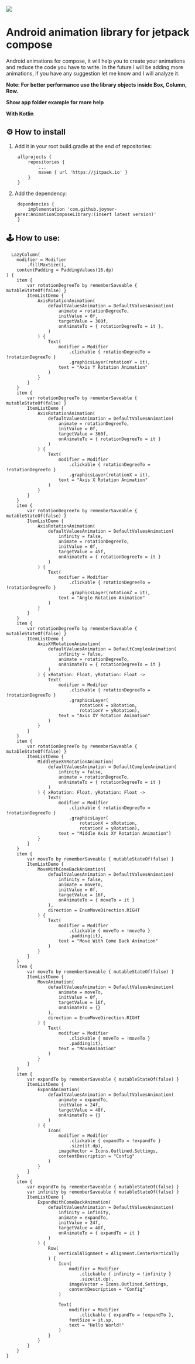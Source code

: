 [![](https://jitpack.io/v/joyner-perez/AnimationComposeLibrary.svg)](https://jitpack.io/#joyner-perez/AnimationComposeLibrary)
# Android animation library for jetpack compose

Android animations for compose, it will help you to create your animations and reduce the code you have to write.
In the future I will be adding more animations, if you have any suggestion let me know and I will analyze it.

**Note: For better performance use the library objects inside Box, Column, Row.**

**Show app folder example for more help**

**With Kotlin**

⚙️ How to install
--
1. Add it in your root build.gradle at the end of repositories:

		allprojects {
			repositories {
				...
				maven { url 'https://jitpack.io' }
			}
		}

2. Add the dependency:

		dependencies {
			implementation 'com.github.joyner-perez:AnimationComposeLibrary:(insert latest version)'
		}

🕹 How to use:
--
      LazyColumn(
        modifier = Modifier
            .fillMaxSize(),
        contentPadding = PaddingValues(16.dp)
    ) {
        item {
            var rotationDegreeTo by rememberSaveable { mutableStateOf(false) }
            ItemListDemo {
                AxisRotationAnimation(
                    defaultValuesAnimation = DefaultValuesAnimation(
                        animate = rotationDegreeTo,
                        initValue = 0f,
                        targetValue = 360f,
                        onAnimateTo = { rotationDegreeTo = it },
                    )
                ) {
                    Text(
                        modifier = Modifier
                            .clickable { rotationDegreeTo = !rotationDegreeTo }
                            .graphicsLayer(rotationY = it),
                        text = "Axis Y Rotation Animation"
                    )
                }
            }
        }
        item {
            var rotationDegreeTo by rememberSaveable { mutableStateOf(false) }
            ItemListDemo {
                AxisRotationAnimation(
                    defaultValuesAnimation = DefaultValuesAnimation(
                        animate = rotationDegreeTo,
                        initValue = 0f,
                        targetValue = 360f,
                        onAnimateTo = { rotationDegreeTo = it }
                    )
                ) {
                    Text(
                        modifier = Modifier
                            .clickable { rotationDegreeTo = !rotationDegreeTo }
                            .graphicsLayer(rotationX = it),
                        text = "Axis X Rotation Animation"
                    )
                }
            }
        }
        item {
            var rotationDegreeTo by rememberSaveable { mutableStateOf(false) }
            ItemListDemo {
                AxisRotationAnimation(
                    defaultValuesAnimation = DefaultValuesAnimation(
                        infinity = false,
                        animate = rotationDegreeTo,
                        initValue = 0f,
                        targetValue = 45f,
                        onAnimateTo = { rotationDegreeTo = it }
                    )
                ) {
                    Text(
                        modifier = Modifier
                            .clickable { rotationDegreeTo = !rotationDegreeTo }
                            .graphicsLayer(rotationZ = it),
                        text = "Angle Rotation Animation"
                    )
                }
            }
        }
        item {
            var rotationDegreeTo by rememberSaveable { mutableStateOf(false) }
            ItemListDemo {
                AxisXYRotationAnimation(
                    defaultValuesAnimation = DefaultComplexAnimation(
                        infinity = false,
                        animate = rotationDegreeTo,
                        onAnimateTo = { rotationDegreeTo = it }
                    )
                ) { xRotation: Float, yRotation: Float ->
                    Text(
                        modifier = Modifier
                            .clickable { rotationDegreeTo = !rotationDegreeTo }
                            .graphicsLayer(
                                rotationX = xRotation,
                                rotationY = yRotation),
                        text = "Axis XY Rotation Animation"
                    )
                }
            }
        }
        item {
            var rotationDegreeTo by rememberSaveable { mutableStateOf(false) }
            ItemListDemo {
                MiddleExeXYRotationAnimation(
                    defaultValuesAnimation = DefaultComplexAnimation(
                        infinity = false,
                        animate = rotationDegreeTo,
                        onAnimateTo = { rotationDegreeTo = it }
                    )
                ) { xRotation: Float, yRotation: Float ->
                    Text(
                        modifier = Modifier
                            .clickable { rotationDegreeTo = !rotationDegreeTo }
                            .graphicsLayer(
                                rotationX = xRotation,
                                rotationY = yRotation),
                        text = "Middle Axis XY Rotation Animation")
                }
            }
        }
        item {
            var moveTo by rememberSaveable { mutableStateOf(false) }
            ItemListDemo {
                MoveWithComeBackAnimation(
                    defaultValuesAnimation = DefaultValuesAnimation(
                        infinity = false,
                        animate = moveTo,
                        initValue = 0f,
                        targetValue = 16f,
                        onAnimateTo = { moveTo = it }
                    ),
                    direction = EnumMoveDirection.RIGHT
                ) {
                    Text(
                        modifier = Modifier
                            .clickable { moveTo = !moveTo }
                            .padding(it),
                        text = "Move With Come Back Animation"
                    )
                }
            }
        }
        item {
            var moveTo by rememberSaveable { mutableStateOf(false) }
            ItemListDemo {
                MoveAnimation(
                    defaultValuesAnimation = DefaultValuesAnimation(
                        animate = moveTo,
                        initValue = 0f,
                        targetValue = 16f,
                        onAnimateTo = {}
                    ),
                    direction = EnumMoveDirection.RIGHT
                ) {
                    Text(
                        modifier = Modifier
                            .clickable { moveTo = !moveTo }
                            .padding(it),
                        text = "MoveAnimation"
                    )
                }
            }
        }
        item {
            var expandTo by rememberSaveable { mutableStateOf(false) }
            ItemListDemo {
                ExpandAnimation(
                    defaultValuesAnimation = DefaultValuesAnimation(
                        animate = expandTo,
                        initValue = 24f,
                        targetValue = 48f,
                        onAnimateTo = {}
                    )
                ) {
                    Icon(
                        modifier = Modifier
                            .clickable { expandTo = !expandTo }
                            .size(it.dp),
                        imageVector = Icons.Outlined.Settings,
                        contentDescription = "Config"
                    )
                }
            }
        }
        item {
            var expandTo by rememberSaveable { mutableStateOf(false) }
            var infinity by rememberSaveable { mutableStateOf(false) }
            ItemListDemo {
                ExpandWithComeBackAnimation(
                    defaultValuesAnimation = DefaultValuesAnimation(
                        infinity = infinity,
                        animate = expandTo,
                        initValue = 24f,
                        targetValue = 48f,
                        onAnimateTo = { expandTo = it }
                    )
                ) {
                    Row(
                        verticalAlignment = Alignment.CenterVertically
                    ) {
                        Icon(
                            modifier = Modifier
                                .clickable { infinity = !infinity }
                                .size(it.dp),
                            imageVector = Icons.Outlined.Settings,
                            contentDescription = "Config"
                        )

                        Text(
                            modifier = Modifier
                                .clickable { expandTo = !expandTo },
                            fontSize = it.sp,
                            text = "Hello World!"
                        )
                    }
                }
            }
        }
    }        
